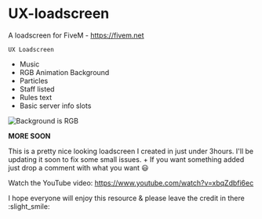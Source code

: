 # UX-loadscreen
A loadscreen for FiveM - https://fivem.net

```
UX Loadscreen
```

* Music
* RGB Animation Background
* Particles
* Staff listed
* Rules text
* Basic server info slots

![Background is RGB](/github/ss.png)

**MORE SOON**

This is a pretty nice looking loadscreen I created in just under 3hours. 
I'll be updating it soon to fix some small issues. + If you want something added just drop a comment with what you want :smiley:
 
Watch the YouTube video: https://www.youtube.com/watch?v=xbqZdbfi6ec


I hope everyone will enjoy this resource & please leave the credit in there :slight_smile: 
